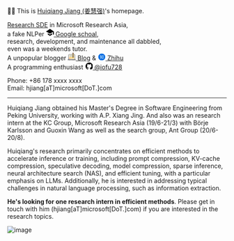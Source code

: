 👨‍🌾‍ This is [Huiqiang Jiang (姜慧强)](https://cv.wyydsb.com)'s homepage.

[Research SDE](https://www.microsoft.com/en-us/research/people/hjiang/) in Microsoft Research Asia,<br>
a fake NLPer [<svg t="1676899814856" class="icon" viewBox="0 0 1024 1024" version="1.1" xmlns="http://www.w3.org/2000/svg" p-id="758" width="18" height="18"><path d="M466.346667 87.253333c-23.338667 15.616-137.386667 91.306667-253.354667 168.32C96.938667 332.544 2.133333 396.202667 2.133333 396.970667c0 0.810667 5.802667 4.693333 13.013334 8.533333 7.125333 4.096 121.6 67.541333 254.506666 141.226667l241.322667 134.101333 6.144-3.157333c3.498667-1.706667 92.544-52.565333 198.058667-112.725334l191.701333-109.568 1.152 339.072h113.834667V397.610667l-147.626667-98.986667c-198.997333-133.290667-358.058667-238.336-361.984-239.189333-1.92-0.341333-22.485333 12.245333-45.909333 27.818666M228.48 709.674667l0.597333 85.546666 141.226667 84.778667 141.226667 84.565333 142.378666-85.333333 142.165334-85.546667V709.12c0-46.592-0.554667-84.608-1.152-84.608s-56.234667 33.365333-123.733334 74.282667l-141.056 85.162666-18.389333 10.922667-56.32-33.749333a25775.786667 25775.786667 0 0 1-140.202667-84.437334l-85.546666-51.626666c-1.024-0.341333-1.365333 37.674667-1.152 84.608" p-id="759"></path></svg> Google schoal](https://scholar.google.com/citations?user=99KtvpYAAAAJ),<br>
research, development, and maintenance all dabbled,<br>
even was a weekends tutor.<br>
A unpopular blogger [<svg t="1625833213612" class="icon" viewBox="0 0 1024 950" version="1.1" xmlns="http://www.w3.org/2000/svg" p-id="3347" width="18" height="18"><path d="M1003.988341 920.409302c0 47.254822-38.308713 85.563535-85.563535 85.563535H105.575194c-47.254822 0-85.563535-38.308713-85.563535-85.563535s38.308713-85.563535 85.563535-85.563535h812.849612c47.254822 0 85.563535 38.308713 85.563535 85.563535z" fill="#A5A5A5" p-id="3348"></path><path d="M939.817674 321.464558v470.595473c0 47.254822-38.308713 85.571473-85.571472 85.571473h-684.492404c-47.26276 0-85.571473-38.316651-85.571472-85.571473V321.464558c0-47.254822 38.308713-85.563535 85.571472-85.563535h684.492404c47.26276 0 85.571473 38.308713 85.571472 85.571473z" fill="#CCCAC4" p-id="3349"></path><path d="M854.25414 834.845767H169.74586a42.785736 42.785736 0 0 1-42.785736-42.785736V321.464558a42.785736 42.785736 0 0 1 42.785736-42.785736h684.50828a42.785736 42.785736 0 0 1 42.785736 42.785736v470.595473a42.785736 42.785736 0 0 1-42.785736 42.785736z" fill="#F2EFE2" p-id="3350"></path><path d="M800.775938 412.378295H223.224062a32.085333 32.085333 0 0 1 0-64.170667h577.551876a32.085333 32.085333 0 0 1 0 64.170667zM490.607132 492.591628a32.085333 32.085333 0 0 0-32.085334-32.085333H223.224062a32.085333 32.085333 0 0 0 0 64.170666h235.297736a32.085333 32.085333 0 0 0 32.085334-32.085333z m342.254139 0a32.085333 32.085333 0 0 0-32.085333-32.085333H565.478202a32.085333 32.085333 0 0 0 0 64.170666h235.297736a32.085333 32.085333 0 0 0 32.085333-32.085333z" fill="#BFBBA3" p-id="3351"></path><path d="M800.775938 759.982636H223.224062a32.085333 32.085333 0 0 1-32.085333-32.085334V599.548031a32.085333 32.085333 0 0 1 32.085333-32.085333h577.551876a32.085333 32.085333 0 0 1 32.085333 32.085333v128.349271a32.085333 32.085333 0 0 1-32.085333 32.085334z" fill="#FFD880" p-id="3352"></path><path d="M288.466357 741.201364l-4.477024 4.484962 0.15876 0.158759-36.697302 36.705241a14.050233 14.050233 0 0 1-19.860838 0l-36.697302-36.705241 0.15876-0.158759-4.477023-4.484962a32.863256 32.863256 0 1 1 46.468961-46.468961l4.477023 4.484961 4.477023-4.484961a32.863256 32.863256 0 1 1 46.468962 46.468961z" fill="#FC8059" p-id="3353"></path><path d="M743.019163 583.862574l-42.785737 57.042356a21.392868 21.392868 0 0 1-34.212713 0l-42.785736-57.042356a21.392868 21.392868 0 0 1-4.286512-12.835721V64.773953a42.785736 42.785736 0 0 1 42.785737-42.777798h42.785736a42.785736 42.785736 0 0 1 42.785736 42.785736v506.244962c-0.007938 4.627845-1.508217 9.128682-4.286511 12.835721z" fill="#D6A154" p-id="3354"></path><path d="M731.25507 599.548031l-31.013706 41.356899a21.392868 21.392868 0 0 1-34.228589 0l-31.013705-41.356899h96.256z" fill="#B26932" p-id="3355"></path><path d="M618.956403 513.984496V64.773953a42.785736 42.785736 0 0 1 42.785737-42.777798h42.777798a42.785736 42.785736 0 0 1 42.785736 42.785736V513.984496h-128.357209z" fill="#FFD880" p-id="3356"></path><path d="M683.12707 513.984496V21.996155h21.392868a42.785736 42.785736 0 0 1 42.785736 42.785736V513.984496h-64.178604z" fill="#FCC159" p-id="3357"></path><path d="M747.297736 64.773953v42.785737H618.956403V64.773953a42.785736 42.785736 0 0 1 42.777799-42.777798h42.785736a42.785736 42.785736 0 0 1 42.777798 42.785736z" fill="#FC8059" p-id="3358"></path><path d="M950.708589 824.042171c3.341891-10.057426 5.151752-20.813395 5.151752-31.974202V321.464558c0-56.018357-45.579907-101.606202-101.606201-101.606201H763.340403V64.773953c0-32.426667-26.38586-58.820465-58.820465-58.820465h-42.785736c-32.434605 0-58.820465 26.393798-58.820466 58.820465v155.084404H169.737922c-56.026295 0-101.606202 45.587845-101.606201 101.606201v470.595473c0 11.168744 1.80986 21.916775 5.15969 31.974202A101.49507 101.49507 0 0 0 3.968992 920.409302c0 56.026295 45.579907 101.606202 101.606202 101.606202h812.849612c56.026295 0 101.606202-45.579907 101.606202-101.606202a101.487132 101.487132 0 0 0-69.322419-96.367131zM634.99907 64.773953a26.766884 26.766884 0 0 1 26.735132-26.735131h42.785736a26.766884 26.766884 0 0 1 26.735132 26.743069v26.735132H634.99907V64.773953z m96.256 58.828404v374.339472h-32.085334V123.602357h32.085334z m-96.256 0h32.085333v374.339472h-32.085333V123.602357z m0 406.424806H731.247132v40.99969a5.397829 5.397829 0 0 1-1.071628 3.206945l-42.785737 57.042357a5.247008 5.247008 0 0 1-4.270635 2.143256 5.247008 5.247008 0 0 1-4.286512-2.143256l-42.777798-57.034419a5.397829 5.397829 0 0 1-1.071628-3.214883v-40.99969zM100.224992 321.464558c0-38.332527 31.188341-69.520868 69.520868-69.520868h433.167876v319.083163c0 8.041178 2.651287 16.010915 7.48552 22.464496l42.785736 57.034418a37.110078 37.110078 0 0 0 29.942078 14.971039 37.118016 37.118016 0 0 0 29.950015-14.971039l42.785737-57.034418a37.665736 37.665736 0 0 0 7.485519-22.464496V251.94369h90.913737c38.332527 0 69.51293 31.196279 69.51293 69.528806v470.595473c0 38.332527-31.180403 69.520868-69.51293 69.520868H169.737922c-38.332527 0-69.520868-31.188341-69.520868-69.520868V321.464558zM918.424806 989.930171H105.575194c-38.340465 0-69.520868-31.188341-69.520868-69.520869a69.401798 69.401798 0 0 1 52.446263-67.393488c18.55107 24.671256 48.064496 40.658357 81.245271 40.658357h684.50828c33.180775 0 62.694202-15.987101 81.253209-40.666295a69.409736 69.409736 0 0 1 52.438325 67.401426c0 38.340465-31.188341 69.520868-69.520868 69.520869z m-572.201674-48.128a16.034729 16.034729 0 0 1-16.042667 16.034728H159.053395a16.034729 16.034729 0 1 1 0-32.077395h171.12707a16.034729 16.034729 0 0 1 16.034729 16.034729z m534.766139 0a16.034729 16.034729 0 0 1-16.034728 16.034728H544.077395a16.034729 16.034729 0 1 1 0-32.077395h320.861272a16.034729 16.034729 0 0 1 16.042666 16.034729z m-393.589085 0a16.034729 16.034729 0 0 1-16.042667 16.034728h-2.143255a16.034729 16.034729 0 1 1 0-32.077395h2.143255a16.034729 16.034729 0 0 1 16.042667 16.034729z m-66.313922 0a16.034729 16.034729 0 0 1-16.034729 16.034728h-2.143256a16.034729 16.034729 0 1 1 0-32.077395h2.143256a16.034729 16.034729 0 0 1 16.034729 16.034729z" fill="#4C4C4C" p-id="3359"></path></svg> Blog](https://wyydsb.xin) & [<svg t="1625833413112" class="icon" viewBox="0 0 1024 850" version="1.1" xmlns="http://www.w3.org/2000/svg" p-id="4157" width="18" height="18"><path d="M544.059897 959.266898h-64.949141c-228.633593 0-415.697442-187.063849-415.697442-415.697442v-64.949141c0-228.633593 187.063849-415.697442 415.697442-415.697442h64.949141c228.633593 0 415.697442 187.063849 415.697442 415.697442v64.949141c-0.001024 228.633593-187.064873 415.697442-415.697442 415.697442z" fill="#006CE2" p-id="4158"></path><path d="M513.358696 494.912378h-84.12549c1.331051-13.311533 4.791783-49.517142 4.791783-70.01635 0-20.499208-0.26621-50.049562-0.26621-50.049563h84.65791v-13.311533c0-17.837106-7.720095-25.823412-14.110163-25.823412H357.08615s4.259363-14.642584 8.252516-29.816564c3.993153-15.175004 13.045323-36.471819 13.045323-36.471819-51.913034 3.460732-55.995265 41.974179-67.354248 76.405394-11.358984 34.431216-20.232998 51.380613-36.73803 88.917273 22.8951 0 45.523989-11.180828 55.107556-26.622042 9.583567-15.441215 13.932008-33.543507 13.932008-33.543507h51.114403v48.629434c0 17.39274-3.194522 72.056954-3.194522 72.056953h-91.225111c-15.973635 0-24.492361 40.28784-24.492361 40.28784h110.215112c-6.921465 62.473387-21.830259 87.498168-42.772809 125.833459-20.94255 38.336314-76.405395 81.907754-76.405395 81.907754 33.809717 9.583567 71.347401-2.928312 87.320012-18.103317 15.973635-15.175004 29.550354-40.998416 39.401155-60.017086 9.849777-19.01867 18.103316-53.659782 18.103317-53.659782l89.449693 110.481322s3.993153-19.966788 5.324204-32.478666c1.331051-12.512903-0.621498-21.741181-3.816021-29.19609-3.194522-7.453885-12.778089-17.748028-25.557201-32.656823-12.778089-14.908794-39.578287-43.57144-39.578287-43.57144s-13.045323 9.583567-23.16131 17.304686c7.453885-18.103316 13.399587-65.667909 13.399587-65.667909h100.808677v-16.683187c0.002048-14.551458-6.031708-24.135025-14.905722-24.135025zM750.117843 329.500632H557.019214a3.54981 3.54981 0 0 0-3.549811 3.54981v358.510375a3.54981 3.54981 0 0 0 3.549811 3.549811h33.145216l12.112563 41.530836 66.820804-41.530836h81.020046a3.54981 3.54981 0 0 0 3.54981-3.549811V333.050442a3.54981 3.54981 0 0 0-3.54981-3.54981zM713.024525 654.112211h-43.128097l-50.714064 32.212457-8.918042-32.212457h-15.441214V368.723631h118.202441V654.112211z" fill="#FFFFFF" p-id="4159"></path></svg> Zhihu](https://www.zhihu.com/people/gunjianpan)<br>
A programming enthusiast [<svg t="1625832880846" class="icon" viewBox="0 0 900 850" version="1.1" xmlns="http://www.w3.org/2000/svg" p-id="1182" width="18" height="18"><path d="M938.666667 512a426.666667 426.666667 0 0 1-291.84 404.48 22.186667 22.186667 0 0 1-19.2-2.986667 21.76 21.76 0 0 1-8.96-17.493333v-113.92a170.666667 170.666667 0 0 0-21.333334-87.893333 10.666667 10.666667 0 0 1 0-11.52 11.52 11.52 0 0 1 8.533334-5.973334c104.106667-10.666667 162.133333-52.053333 162.133333-164.693333a200.96 200.96 0 0 0-50.773333-143.36 183.466667 183.466667 0 0 0 8.106666-51.2 184.746667 184.746667 0 0 0-6.4-46.08 20.906667 20.906667 0 0 0-22.613333-15.36 189.866667 189.866667 0 0 0-104.106667 50.346667 422.826667 422.826667 0 0 0-160.426666 0A189.866667 189.866667 0 0 0 327.68 256a20.906667 20.906667 0 0 0-22.613333 15.36A184.746667 184.746667 0 0 0 298.666667 317.44a183.466667 183.466667 0 0 0 8.106666 51.2A200.96 200.96 0 0 0 256 512c0 118.613333 64.426667 158.293333 182.613333 168.106667a158.293333 158.293333 0 0 0-29.44 65.28v5.12a29.013333 29.013333 0 0 0 0 5.973333 25.173333 25.173333 0 0 1-27.306666 21.76 42.666667 42.666667 0 0 1-18.346667-5.12 227.84 227.84 0 0 1-60.586667-53.76 430.506667 430.506667 0 0 0-34.133333-34.56 116.906667 116.906667 0 0 0-25.173333-16.64 20.906667 20.906667 0 0 0-20.48 0 21.333333 21.333333 0 0 0-9.813334 17.92v2.56a21.333333 21.333333 0 0 0 9.813334 17.92 193.706667 193.706667 0 0 1 39.253333 44.8 282.026667 282.026667 0 0 0 67.84 73.386667 105.813333 105.813333 0 0 0 59.733333 17.92h15.36V896a21.76 21.76 0 0 1-8.96 17.493333 22.186667 22.186667 0 0 1-19.2 2.986667A426.666667 426.666667 0 1 1 938.666667 512z" p-id="1183"></path></svg> @iofu728](https://github.com/iofu728)<br>

Phone: +86 178 xxxx xxxx<br>
Email: hjiang[aT]microsoft[DoT.]com

-----

Huiqiang Jiang obtained his Master's Degree in Software Engineering from Peking University, working with A.P. Xiang Jing. And also was an research intern at the KC Group, Microsoft Research Asia (19/6-21/3) with Börje Karlsson and Guoxin Wang as well as the search group, Ant Group (20/6-20/8).<br>

Huiqiang's research primarily concentrates on efficient methods to accelerate inference or training, including prompt compression, KV-cache compression, speculative decoding, model compression, sparse inference, neural architecture search (NAS), and efficient tuning, with a particular emphasis on LLMs. Additionally, he is interested in addressing typical challenges in natural language processing, such as information extraction.

**He's looking for one research intern in efficient methods**. Please get in touch with him (hjiang[aT]microsoft[DoT.]com) if you are interested in the research topics.

![image](https://github-readme-stats.vercel.app/api?username=iofu728&show_icons=true&theme=onedark)
